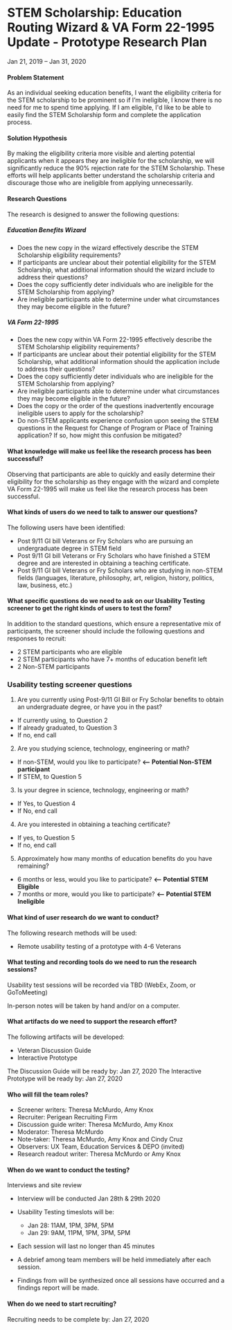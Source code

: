 # STEM Scholarship: Education Routing Wizard & VA Form 22-1995 Update - Prototype Research Plan

Jan 21, 2019 – Jan 31, 2020


#### Problem Statement 
As an individual seeking education benefits, I want the eligibility criteria for the STEM scholarship to be prominent so if I’m ineligible, I know there is no need for me to spend time applying. If I am eligible, I'd like to be able to easily find the STEM Scholarship form and complete the application process.  

#### Solution Hypothesis
By making the eligibility criteria more visible and alerting potential applicants when it appears they are ineligible for the scholarship, we will significantly reduce the 90% rejection rate for the STEM Scholarship.  These efforts will help applicants better understand the scholarship criteria and discourage those who are ineligible from applying unnecessarily.

#### Research Questions

The research is designed to answer the following questions:

##### Education Benefits Wizard
* Does the new copy in the wizard effectively describe the STEM Scholarship eligibility requirements?
* If participants are unclear about their potential eligibility for the STEM Scholarship, what additional information should the wizard include to address their questions?
* Does the copy sufficiently deter individuals who are ineligible for the STEM Scholarship from applying?
* Are ineligible participants able to determine under what circumstances they may become eligible in the future?

##### VA Form 22-1995
* Does the new copy within VA Form 22-1995 effectively describe the STEM Scholarship eligibility requirements?
* If participants are unclear about their potential eligibility for the STEM Scholarship, what additional information should the application include to address their questions?  
* Does the copy sufficiently deter individuals who are ineligible for the STEM Scholarship from applying?
* Are ineligible participants able to determine under what circumstances they may become eligible in the future?
* Does the copy or the order of the questions inadvertently encourage ineligible users to apply for the scholarship?
*	Do non-STEM applicants experience confusion upon seeing the STEM questions in the Request for Change of Program or Place of Training application? If so, how might this confusion be mitigated?

#### What knowledge will make us feel like the research process has been successful?

Observing that participants are able to quickly and easily determine their eligibility for the scholarship as they engage with the wizard and complete VA Form 22-1995 will make us feel like the research process has been successful.

#### What kinds of users do we need to talk to answer our questions?

The following users have been identified:
*	Post 9/11 GI bill Veterans or Fry Scholars who are pursuing an undergraduate degree in STEM field
* Post 9/11 GI bill Veterans or Fry Scholars who have finished a STEM degree and are interested in obtaining a teaching certificate.
*	Post 9/11 GI bill Veterans or Fry Scholars who are studying in non-STEM fields (languages, literature, philosophy, art, religion, history, politics, law, business, etc.)

#### What specific questions do we need to ask on our Usability Testing screener to get the right kinds of users to test the form?

In addition to the standard questions, which ensure a representative mix of participants, the screener should include the following questions and responses to recruit:

* 2 STEM participants who are eligible
* 2 STEM participants who have 7+ months of education benefit left
* 2 Non-STEM participants

### Usability testing screener questions
1.	Are you currently using Post-9/11 GI Bill or Fry Scholar benefits to obtain an undergraduate degree, 
   or have you in the past?
  * If currently using, to Question 2
  * If already graduated, to Question 3
  * If no, end call 
2.	Are you studying science, technology, engineering or math?
  * If non-STEM, would you like to participate?   **<-- Potential Non-STEM participant**  
  * If STEM, to Question 5  
3.	Is your degree in science, technology, engineering or math?
  * If Yes, to Question 4   
  * If No, end call
4.	Are you interested in obtaining a teaching certificate?
  * If yes, to Question 5 
  * If no, end call
5.	Approximately how many months of education benefits do you have remaining?
  * 6 months or less, would you like to participate?   **<-- Potential STEM Eligible**  
  * 7 months or more, would you like to participate?   **<-- Potential STEM Ineligible**  

#### What kind of user research do we want to conduct?

The following research methods will be used:

* Remote usability testing of a prototype with 4-6 Veterans 

#### What testing and recording tools do we need to run the research sessions?

Usability test sessions will be recorded via TBD (WebEx, Zoom, or GoToMeeting)

In-person notes will be taken by hand and/or on a computer.

#### What artifacts do we need to support the research effort?

The following artifacts will be developed:
*	Veteran Discussion Guide  
* Interactive Prototype

The Discussion Guide will be ready by: Jan 27, 2020
The Interactive Prototype will be ready by: Jan 27, 2020

#### Who will fill the team roles?
* Screener writers: Theresa McMurdo, Amy Knox
* Recruiter: Perigean Recruiting Firm
* Discussion guide writer: Theresa McMurdo, Amy Knox
* Moderator: Theresa McMurdo
* Note-taker: Theresa McMurdo, Amy Knox and Cindy Cruz
* Observers: UX Team, Education Services & DEPO (invited)
* Research readout writer: Theresa McMurdo or Amy Knox

#### When do we want to conduct the testing?

Interviews and site review
*	Interview will be conducted Jan 28th & 29th 2020
*	Usability Testing timeslots will be: 
     * Jan 28: 11AM, 1PM, 3PM, 5PM 
     * Jan 29: 9AM, 11PM, 1PM, 3PM, 5PM 

*	Each session will last no longer than 45 minutes
*	A debrief among team members will be held immediately after each session.
*	Findings from will be synthesized once all sessions have occurred and a findings report will be made.

#### When do we need to start recruiting?

Recruiting needs to be complete by: Jan 27, 2020
